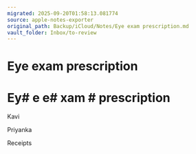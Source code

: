 ```yaml
---
migrated: 2025-09-20T01:58:13.081774
source: apple-notes-exporter
original_path: Backup/iCloud/Notes/Eye exam prescription.md
vault_folder: Inbox/to-review
---
```

# Eye exam prescription

# Ey# e e# xam # prescription # 

Kavi

Priyanka 

Receipts

